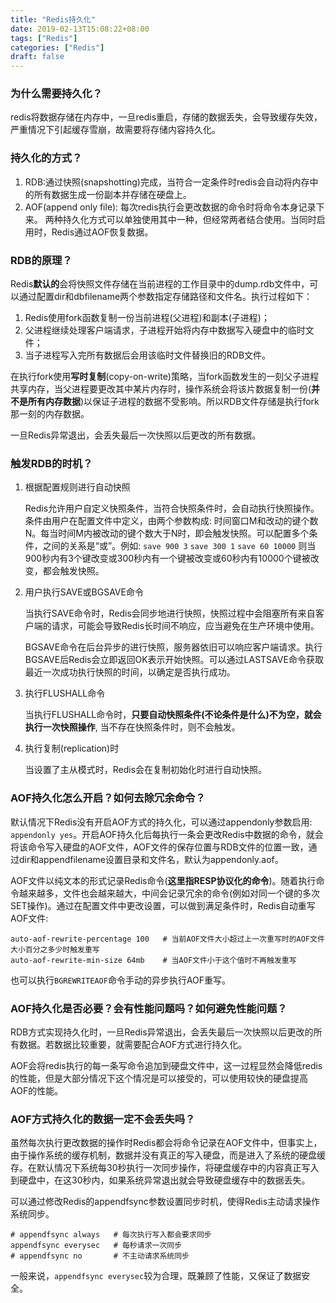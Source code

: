 ```yaml
---
title: "Redis持久化"
date: 2019-02-13T15:08:22+08:00
tags: ["Redis"]
categories: ["Redis"]
draft: false
---
```

### 为什么需要持久化？
redis将数据存储在内存中，一旦redis重启，存储的数据丢失，会导致缓存失效，严重情况下引起缓存雪崩，故需要将存储内容持久化。

### 持久化的方式？
1. RDB:通过快照(snapshotting)完成，当符合一定条件时redis会自动将内存中的所有数据生成一份副本并存储在硬盘上。
2. AOF(append only file): 每次redis执行会更改数据的命令时将命令本身记录下来。
两种持久化方式可以单独使用其中一种，但经常两者结合使用。当同时启用时，Redis通过AOF恢复数据。

### RDB的原理？
Redis**默认的**会将快照文件存储在当前进程的工作目录中的dump.rdb文件中，可以通过配置dir和dbfilename两个参数指定存储路径和文件名。执行过程如下：
1. Redis使用fork函数复制一份当前进程(父进程)和副本(子进程)；
2. 父进程继续处理客户端请求，子进程开始将内存中数据写入硬盘中的临时文件；
3. 当子进程写入完所有数据后会用该临时文件替换旧的RDB文件。

在执行fork使用**写时复制**(copy-on-write)策略，当fork函数发生的一刻父子进程共享内存，当父进程要更改其中某片内存时，操作系统会将该片数据复制一份(**并不是所有内存数据**)以保证子进程的数据不受影响。所以RDB文件存储是执行fork那一刻的内存数据。

一旦Redis异常退出，会丢失最后一次快照以后更改的所有数据。

### 触发RDB的时机？
1. 根据配置规则进行自动快照
    
    Redis允许用户自定义快照条件，当符合快照条件时，会自动执行快照操作。条件由用户在配置文件中定义，由两个参数构成: 时间窗口M和改动的键个数N。每当时间M内被改动的键个数大于N时，即会触发快照。可以配置多个条件，之间的关系是“或”。例如:
    `save 900 3`
    `save 300 1`
    `save 60 10000`
    则当900秒内有3个键改变或300秒内有一个键被改变或60秒内有10000个键被改变，都会触发快照。

2. 用户执行SAVE或BGSAVE命令
    
    当执行SAVE命令时，Redis会同步地进行快照，快照过程中会阻塞所有来自客户端的请求，可能会导致Redis长时间不响应，应当避免在生产环境中使用。
    
    BGSAVE命令在后台异步的进行快照，服务器依旧可以响应客户端请求。执行BGSAVE后Redis会立即返回OK表示开始快照。可以通过LASTSAVE命令获取最近一次成功执行快照的时间，以确定是否执行成功。

3. 执行FLUSHALL命令
    
    当执行FLUSHALL命令时，**只要自动快照条件(不论条件是什么)不为空，就会执行一次快照操作**,
    当不存在快照条件时，则不会触发。

4. 执行复制(replication)时
    
    当设置了主从模式时，Redis会在复制初始化时进行自动快照。

###  AOF持久化怎么开启？如何去除冗余命令？
默认情况下Redis没有开启AOF方式的持久化，可以通过appendonly参数启用: `appendonly yes`。开启AOF持久化后每执行一条会更改Redis中数据的命令，就会将该命令写入硬盘的AOF文件，AOF文件的保存位置与RDB文件的位置一致，通过dir和appendfilename设置目录和文件名，默认为appendonly.aof。

AOF文件以纯文本的形式记录Redis命令(**这里指RESP协议化的命令**)。随着执行命令越来越多，文件也会越来越大，中间会记录冗余的命令(例如对同一个键的多次SET操作)。通过在配置文件中更改设置，可以做到满足条件时，Redis自动重写AOF文件:
```
auto-aof-rewrite-percentage 100   # 当前AOF文件大小超过上一次重写时的AOF文件大小百分之多少时触发重写
auto-aof-rewrite-min-size 64mb    # 当AOF文件小于这个值时不再触发重写
```
也可以执行`BGREWRITEAOF`命令手动的异步执行AOF重写。

### AOF持久化是否必要？会有性能问题吗？如何避免性能问题？
RDB方式实现持久化时，一旦Redis异常退出，会丢失最后一次快照以后更改的所有数据。若数据比较重要，就需要配合AOF方式进行持久化。

AOF会将redis执行的每一条写命令追加到硬盘文件中，这一过程显然会降低redis的性能，但是大部分情况下这个情况是可以接受的，可以使用较快的硬盘提高AOF的性能。

### AOF方式持久化的数据一定不会丢失吗？
虽然每次执行更改数据的操作时Redis都会将命令记录在AOF文件中，但事实上，由于操作系统的缓存机制，数据并没有真正的写入硬盘，而是进入了系统的硬盘缓存。在默认情况下系统每30秒执行一次同步操作，将硬盘缓存中的内容真正写入到硬盘中，在这30秒内，如果系统异常退出就会导致硬盘缓存中的数据丢失。

可以通过修改Redis的appendfsync参数设置同步时机，使得Redis主动请求操作系统同步。
```
# appendfsync always   # 每次执行写入都会要求同步
appendfsync everysec   # 每秒请求一次同步
# appendfsync no       # 不主动请求系统同步
```
一般来说，`appendfsync everysec`较为合理，既兼顾了性能，又保证了数据安全。

